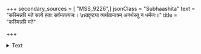 +++
secondary_sources = [ "MSS_9226",]
jsonClass = "Subhaashita"
text = "कस्मिन्नपि मते सत्ये हताः सर्वमतत्यजः।  \nतद्दृष्ट्या व्यर्थतामात्रम् अनर्थस्तु न धर्मजः॥"
title = "कस्मिन्नपि मते"

+++

<details><summary>Text</summary>

कस्मिन्नपि मते सत्ये हताः सर्वमतत्यजः।  
तद्दृष्ट्या व्यर्थतामात्रम् अनर्थस्तु न धर्मजः॥
</details>
